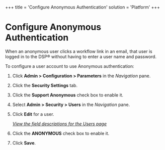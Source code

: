+++
title = 'Configure Anonymous Authentication'
solution = 'Platform'
+++

# Configure Anonymous Authentication

When an anonymous user clicks a workflow link in an email, that user is
logged in to the DSP® without having to enter a user name and password.

To configure a user account to use Anonymous authentication:

1.  Click **Admin \> Configuration \> Parameters** in the *Navigation*
    pane.

2.  Click the **Security Settings** tab.

3.  Click the **Support Anonymous** check box to enable it.

4.  Select **Admin \> Security \> Users** in the *Navigation* pane.

5.  Click **Edit** for a user.
    
    *[View the field descriptions for the Users
    page](../Page_Desc/Users_H)*

6.  Click the **ANONYMOUS** check box to enable it.

7.  Click **Save**.
